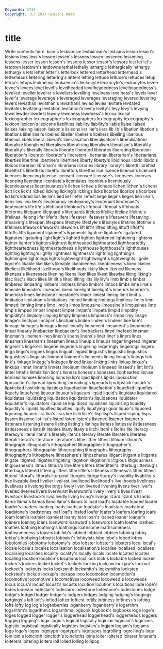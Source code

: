 ```yaml
---
Keywords: 1734 
Copyright: (C) 2017 Ryuichi Ueda
---
```


# title

Write contents here.
bian's lesbianism lesbianism's lesbians lesion lesion's lesions
less less's lessee lessee's lessees lessen lessened lessening lessens lesser
lesson lesson's lessons lessor lessor's lessors lest let let's letdown
letdown's letdowns lethal lethally lethargic lethargically lethargy lethargy's lets letter
letter's letterbox lettered letterhead letterhead's letterheads lettering lettering's letters letting
lettuce lettuce's lettuces letup letup's letups leukaemia leukaemia's leukocyte leukocyte's
leukocytes levee levee's levees level level's levelheaded levelheadedness levelheadedness's levelled
leveller leveller's levellers levelling levelness levelness's levels lever lever's leverage
leverage's leveraged leverages leveraging levered levering levers leviathan leviathan's leviathans
levied levies levitate levitated levitates levitating levitation levitation's levity levity's
levy levy's levying lewd lewder lewdest lewdly lewdness lewdness's lexica
lexical lexicographer lexicographer's lexicographers lexicography lexicography's lexicon lexicon's lexicons liabilities
liability liability's liable liaise liaised liaises liaising liaison liaison's liaisons
liar liar's liars lib lib's libation libation's libations libel libel's
libelled libeller libeller's libellers libelling libellous libelous libels liberal liberal's
liberalisation liberalisation's liberalisations liberalise liberalised liberalises liberalising liberalism liberalism's liberality
liberality's liberally liberals liberate liberated liberates liberating liberation liberation's liberator
liberator's liberators libertarian libertarian's libertarians liberties libertine libertine's libertines liberty
liberty's libidinous libido libido's libidos librarian librarian's librarians libraries library
library's libretti librettist librettist's librettists libretto libretto's librettos lice licence
licence's licenced licences licencing license licensed licensee licensee's licensees licenses
licensing licentiate licentiate's licentiates licentious licentiously licentiousness licentiousness's lichee lichee's
lichees lichen lichen's lichens licit lick lick's licked licking licking's
lickings licks licorice licorice's licorices lid lid's lidded lids lie
lie's lied lief liefer liefest liege liege's lieges lien lien's
liens lies lieu lieu's lieutenancy lieutenancy's lieutenant lieutenant's lieutenants life
life's lifeblood lifeblood's lifeboat lifeboat's lifeboats lifeforms lifeguard lifeguard's lifeguards
lifeless lifelike lifeline lifeline's lifelines lifelong lifer lifer's lifers lifesaver
lifesaver's lifesavers lifesaving lifesaving's lifespan lifespans lifestyle lifestyle's lifestyles lifetime
lifetime's lifetimes lifework lifework's lifeworks lift lift's lifted lifting liftoff
liftoff's liftoffs lifts ligament ligament's ligaments ligature ligature's ligatured ligatures
ligaturing light light's lighted lighten lightened lightening lightens lighter lighter's
lighters lightest lightheaded lighthearted lightheartedly lightheartedness lightheartedness's lighthouse lighthouse's lighthouses
lighting lighting's lightly lightness lightness's lightning lightning's lightninged lightnings lights
lightweight lightweight's lightweights lignite lignite's likable like like's likeable likeableness
likeableness's liked likelier likeliest likelihood likelihood's likelihoods likely liken likened
likeness likeness's likenesses likening likens liker likes likest likewise liking
liking's lilac lilac's lilacs lilies lilt lilt's lilted lilting lilts
lily lily's limb limb's limber limbered limbering limbers limbless limbo
limbo's limbos limbs lime lime's limeade limeade's limeades limed limelight
limelight's limerick limerick's limericks limes limestone limestone's limier limiest liming
limit limit's limitation limitation's limitations limited limiting limitings limitless limits
limn limned limning limns limo limo's limos limousine limousine's limousines
limp limp's limped limper limpest limpet limpet's limpets limpid limpidity
limpidity's limpidly limping limply limpness limpness's limps limy linage linage's
linchpin linchpin's linchpins linden linden's lindens line line's lineage lineage's
lineages lineal lineally lineament lineament's lineaments linear linearly linebacker linebacker's
linebackers lined linefeed lineman lineman's linemen linen linen's linens linens's
liner liner's liners lines linesman linesman's linesmen lineup lineup's lineups
linger lingered lingerer lingerer's lingerers lingerie lingerie's lingering lingeringly lingerings
lingers lingo lingo's lingoes lingos lingual linguist linguist's linguistic linguistics
linguistics's linguists liniment liniment's liniments lining lining's linings link link's
linkage linkage's linkages linked linker linking links linkup linkup's linkups
linnet linnet's linnets linoleum linoleum's linseed linseed's lint lint's lintel
lintel's lintels lion lion's lioness lioness's lionesses lionhearted lionise lionised
lionises lionising lions lip lip's lipid lipid's lipids liposuction liposuction's
lipread lipreading lipreading's lipreads lips lipstick lipstick's lipsticked lipsticking lipsticks
liquefaction liquefaction's liquefied liquefies liquefy liquefying liqueur liqueur's liqueurs liquid
liquid's liquidate liquidated liquidates liquidating liquidation liquidation's liquidations liquidator liquidator's
liquidators liquidise liquidised liquidises liquidising liquidity liquidity's liquids liquified liquifies
liquify liquifying liquor liquor's liquored liquoring liquors lira lira's liras
lire lisle lisle's lisp lisp's lisped lisping lisps lissom lissome
list list's listed listen listen's listened listener listener's listeners listening
listens listing listing's listings listless listlessly listlessness listlessness's lists lit
litanies litany litany's litchi litchi's litchis lite literacy literacy's literal
literal's literally literals literary literate literate's literates literati literati's literature
literature's lithe lither lithest lithium lithium's lithograph lithograph's lithographed lithographer
lithographer's lithographers lithographic lithographing lithographs lithography lithography's lithosphere lithosphere's lithospheres
litigant litigant's litigants litigate litigated litigates litigating litigation litigation's litigious
litigiousness litigiousness's litmus litmus's litre litre's litres litter litter's litterbug
litterbug's litterbugs littered littering litters little little's littleness littleness's littler
littlest littoral littoral's littorals liturgical liturgies liturgy liturgy's livability livability's
live liveable lived livelier liveliest livelihood livelihood's livelihoods liveliness liveliness's
livelong livelongs lively liven livened livening livens liver liver's liveried
liveries livers liverwurst liverwurst's livery livery's lives livest livestock livestock's
livid lividly living living's livings lizard lizard's lizards llama llama's
llamas llano llano's llanos lo load load's loadable loaded loader
loader's loaders loading loads loadstar loadstar's loadstars loadstone loadstone's loadstones
loaf loaf's loafed loafer loafer's loafers loafing loafs loam loam's
loamier loamiest loamy loan loan's loaned loaner loaner's loaners loaning
loans loanword loanword's loanwords loath loathe loathed loathes loathing loathing's
loathings loathsome loathsomeness loathsomeness's loaves lob lob's lobbed lobbied lobbies
lobbing lobby lobby's lobbying lobbyist lobbyist's lobbyists lobe lobe's lobed
lobes lobotomies lobotomy lobotomy's lobs lobster lobster's lobsters local local's
locale locale's locales localisation localisation's localise localised localises localising localities
locality locality's locally locals locate located locates locating location location's
locations loci lock lock's lockable locked locker locker's lockers locket
locket's lockets locking lockjaw lockjaw's lockout lockout's lockouts locks locksmith
locksmith's locksmiths lockstep lockstep's lockup lockup's lockups loco locomotion locomotion's
locomotive locomotive's locomotives locoweed locoweed's locoweeds locus locus's locust locust's
locusts locution locution's locutions lode lode's lodes lodestar lodestar's lodestars
lodestone lodestone's lodestones lodge lodge's lodged lodger lodger's lodgers lodges
lodging lodging's lodgings lodgings's loft loft's lofted loftier loftiest loftily
loftiness loftiness's lofting lofts lofty log log's loganberries loganberry loganberry's
logarithm logarithm's logarithmic logarithms logbook logbook's logbooks loge loge's loges
logged logger logger's loggerhead loggerhead's loggerheads loggers logging logging's logic
logic's logical logically logician logician's logicians logistic logistical logistically logistics
logistics's logjam logjam's logjams logo logo's logos logotype logotype's logotypes
logrolling logrolling's logs loin loin's loincloth loincloth's loincloths loins loiter
loitered loiterer loiterer's loiterers loitering loiters loll lolled lolling lollipop
